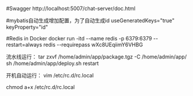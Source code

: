 #Swagger
http://localhost:5007/chat-server/doc.html

#mybatis自动生成增加配置，为了自动生成id
useGeneratedKeys="true" keyProperty="id"

#Redis in Docker
docker run -itd --name redis -p 6379:6379 --restart=always redis --requirepass wXc8UEqiimY6VHBG

流水线运行：
tar zxvf /home/admin/app/package.tgz -C /home/admin/app/
sh /home/admin/app/deploy.sh restart

开机自动运行：
vim /etc/rc.d/rc.local

chmod a+x /etc/rc.d/rc.local
